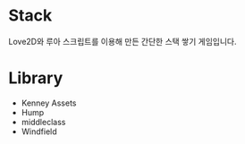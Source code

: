# Stack
Love2D와 루아 스크립트를 이용해 만든 간단한 스택 쌓기 게임입니다.

# Library
* Kenney Assets
* Hump
* middleclass
* Windfield
